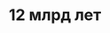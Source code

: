 ---
title: "12 млрд лет"
description: "Возраст старейших галактик, сфотографированных космическим телескопом «Хаббл»."
category: "Космос в цифрах"
---